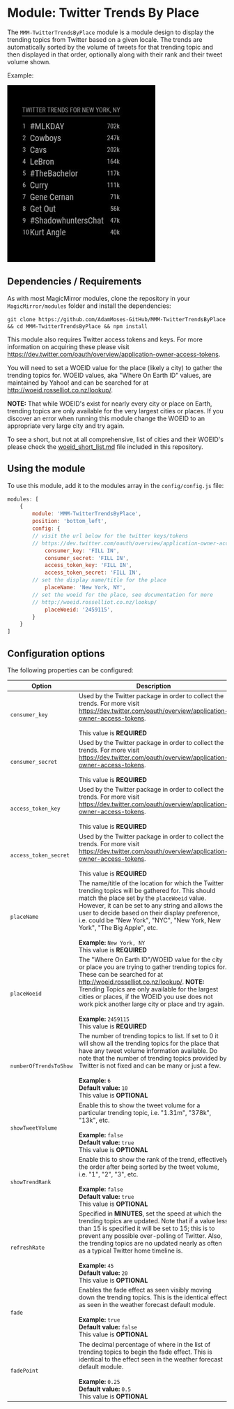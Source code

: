 # Module: Twitter Trends By Place
The `MMM-TwitterTrendsByPlace` module is a module design to display the trending topics from Twitter based on a given locale. The trends are automatically sorted by the volume of tweets for that trending topic and then displayed in that order, optionally along with their rank and their tweet volume shown.

Example:

![Full](images/example.jpg) 

## Dependencies / Requirements

As with most MagicMirror modules, clone the repository in your ``MagicMirror/modules`` folder and install the dependencies: 
```
git clone https://github.com/AdamMoses-GitHub/MMM-TwitterTrendsByPlace && cd MMM-TwitterTrendsByPlace && npm install 
```

This module also requires Twitter access tokens and keys. For more information on acquiring these please visit <https://dev.twitter.com/oauth/overview/application-owner-access-tokens>.

You will need to set a WOEID value for the place (likely a city) to gather the trending topics for. WOEID values, aka "Where On Earth ID" values, are maintained by Yahoo! and can be searched for at <http://woeid.rosselliot.co.nz/lookup/>. 

<b>NOTE:</b> That while WOEID's exist for nearly every city or place on Earth, trending topics are only available for the very largest cities or places. If you discover an error when running this module change the WOEID to an appropriate very large city and try again.

To see a short, but not at all comprehensive, list of cities and their WOEID's please check the [woeid_short_list.md](woeid_short_list.md) file included in this repository. 

## Using the module

To use this module, add it to the modules array in the `config/config.js` file:
````javascript
modules: [
	{
		module: 'MMM-TwitterTrendsByPlace',
		position: 'bottom_left',
		config: {
		// visit the url below for the twitter keys/tokens
		// https://dev.twitter.com/oauth/overview/application-owner-access-tokens
			consumer_key: 'FILL IN',
			consumer_secret: 'FILL IN',
			access_token_key: 'FILL IN',
			access_token_secret: 'FILL IN',
		// set the display name/title for the place		
			placeName: 'New York, NY',
		// set the woeid for the place, see documentation for more
		// http://woeid.rosselliot.co.nz/lookup/
			placeWoeid: '2459115',
		}
	}	
]
````

## Configuration options

The following properties can be configured:

<table width="100%">
	<!-- why, markdown... -->
	<thead>
		<tr>
			<th>Option</th>
			<th width="100%">Description</th>
		</tr>
	<thead>
	<tbody>
		<tr>
			<td><code>consumer_key</code></td>
			<td>Used by the Twitter package in order to collect the trends. For more visit <a href="https://dev.twitter.com/oauth/overview/application-owner-access-tokens">https://dev.twitter.com/oauth/overview/application-owner-access-tokens</a>.<br>
			<br>This value is <b>REQUIRED</b>
			</td>
		</tr>
		<tr>
			<td><code>consumer_secret</code></td>
			<td>Used by the Twitter package in order to collect the trends. For more visit <a href="https://dev.twitter.com/oauth/overview/application-owner-access-tokens">https://dev.twitter.com/oauth/overview/application-owner-access-tokens</a>.<br>
			<br>This value is <b>REQUIRED</b>
			</td>
		</tr>
		<tr>
			<td><code>access_token_key</code></td>
			<td>Used by the Twitter package in order to collect the trends. For more visit <a href="https://dev.twitter.com/oauth/overview/application-owner-access-tokens">https://dev.twitter.com/oauth/overview/application-owner-access-tokens</a>.<br>
			<br>This value is <b>REQUIRED</b>
			</td>
		</tr>
		<tr>
			<td><code>access_token_secret</code></td>
			<td>Used by the Twitter package in order to collect the trends. For more visit <a href="https://dev.twitter.com/oauth/overview/application-owner-access-tokens">https://dev.twitter.com/oauth/overview/application-owner-access-tokens</a>.<br>
			<br>This value is <b>REQUIRED</b>
			</td>
		</tr>
		<tr>
			<td><code>placeName</code></td>
			<td>The name/title of the location for which the Twitter trending topics will be gathered for. This should match the place set by the <code>placeWoeid</code> value. However, it can be set to any string and allows the user to decide based on their display preference, i.e. could be "New York", "NYC", "New York, New York", "The Big Apple", etc.<br>
			<br><b>Example:</b> <code>New York, NY</code>
			<br>This value is <b>REQUIRED</b>
			</td>
		</tr>
		<tr>
			<td><code>placeWoeid</code></td>
			<td>The "Where On Earth ID"/WOEID value for the city or place you are trying to gather trending topics for. These can be searched for at <a href="http://woeid.rosselliot.co.nz/lookup/">http://woeid.rosselliot.co.nz/lookup/</a>. <b>NOTE:</b> Trending Topics are only available for the largest cities or places, if the WOEID you use does not work pick another large city or place and try again.<br>
			<br><b>Example:</b> <code>2459115</code>
			<br>This value is <b>REQUIRED</b>
			</td>
		</tr>		
		<tr>
			<td><code>numberOfTrendsToShow</code></td>
			<td>The number of trending topics to list. If set to 0 it will show all the trending topics for the place that have any tweet volume information available. Do note that the number of trending topics provided by Twitter is not fixed and can be many or just a few.<br>
				<br><b>Example:</b> <code>6</code>
				<br><b>Default value:</b> <code>10</code>
				<br>This value is <b>OPTIONAL</b>
			</td>
		</tr>
		<tr>
			<td><code>showTweetVolume</code></td>
			<td>Enable this to show the tweet volume for a particular trending topic, i.e. "1.31m", "378k", "13k", etc.<br>
				<br><b>Example:</b> <code>false</code>
				<br><b>Default value:</b> <code>true</code>
				<br>This value is <b>OPTIONAL</b>
			</td>
		</tr>
		<tr>
			<td><code>showTrendRank</code></td>
			<td>Enable this to show the rank of the trend, effectively the order after being sorted by the tweet volume, i.e. "1", "2", "3", etc.<br>
				<br><b>Example:</b> <code>false</code>
				<br><b>Default value:</b> <code>true</code>
				<br>This value is <b>OPTIONAL</b>
			</td>
		</tr>		
		<tr>
			<td><code>refreshRate</code></td>
			<td>Specified in <b>MINUTES</b>, set the speed at which the trending topics are updated. Note that if a value less than 15 is specified it will be set to 15; this is to prevent any possible over-polling of Twitter. Also, the trending topics are no updated nearly as often as a typical Twitter home timeline is.<br>
				<br><b>Example:</b> <code>45</code>
				<br><b>Default value:</b> <code>20</code>
				<br>This value is <b>OPTIONAL</b>
			</td>
		</tr>
		<tr>
			<td><code>fade</code></td>
			<td>Enables the fade effect as seen visibly moving down the trending topics. This is the identical effect as seen in the weather forecast default module.<br>
				<br><b>Example:</b> <code>true</code>
				<br><b>Default value:</b> <code>false</code>
				<br>This value is <b>OPTIONAL</b>
			</td>
		</tr>		
		<tr>
			<td><code>fadePoint</code></td>
			<td>The decimal percentage of where in the list of trending topics to begin the fade effect. This is identical to the effect seen in the weather forecast default module.<br>
				<br><b>Example:</b> <code>0.25</code>
				<br><b>Default value:</b> <code>0.5</code>
				<br>This value is <b>OPTIONAL</b>
			</td>
		</tr>		
	</tbody>
</table>
